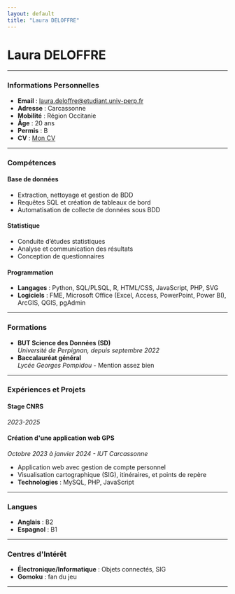 ```yaml
---
layout: default
title: "Laura DELOFFRE"
---
```


# Laura DELOFFRE

---

### Informations Personnelles
- **Email** : [laura.deloffre@etudiant.univ-perp.fr](mailto:laura.deloffre@etudiant.univ-perp.fr)
- **Adresse** : Carcassonne
- **Mobilité** : Région Occitanie
- **Âge** : 20 ans
- **Permis** : B
- **CV** : [Mon CV](https://raw.githubusercontent.com/arnaudbonnefoi/arnaudbonnefoi.github.io/main/cv.pdf)

---

### Compétences

#### Base de données
- Extraction, nettoyage et gestion de BDD
- Requêtes SQL et création de tableaux de bord
- Automatisation de collecte de données sous BDD

#### Statistique
- Conduite d’études statistiques
- Analyse et communication des résultats
- Conception de questionnaires

#### Programmation
- **Langages** : Python, SQL/PLSQL, R, HTML/CSS, JavaScript, PHP, SVG
- **Logiciels** : FME, Microsoft Office (Excel, Access, PowerPoint, Power BI), ArcGIS, QGIS, pgAdmin

---

### Formations
- **BUT Science des Données (SD)**  
  *Université de Perpignan, depuis septembre 2022*
- **Baccalauréat général**  
  *Lycée Georges Pompidou* - Mention assez bien

---

### Expériences et Projets

#### Stage CNRS
*2023-2025*

#### Création d'une application web GPS
*Octobre 2023 à janvier 2024 - IUT Carcassonne*
- Application web avec gestion de compte personnel
- Visualisation cartographique (SIG), itinéraires, et points de repère
- **Technologies** : MySQL, PHP, JavaScript

---

### Langues
- **Anglais** : B2
- **Espagnol** : B1

---

### Centres d'Intérêt
- **Électronique/Informatique** : Objets connectés, SIG
- **Gomoku** : fan du jeu

---